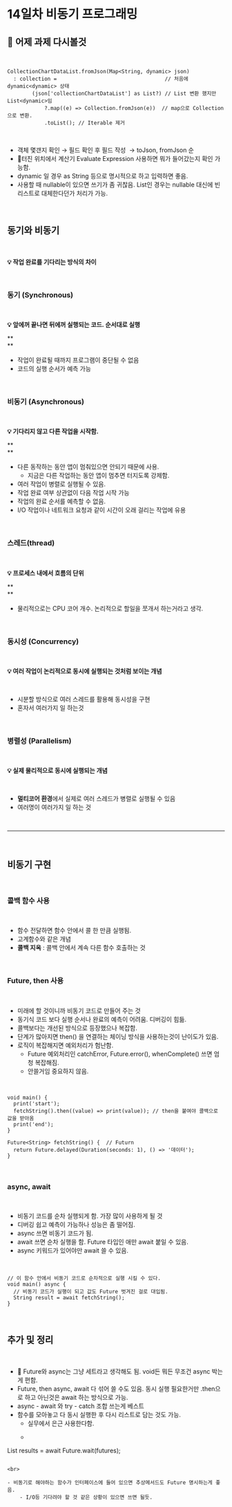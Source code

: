# 14일차 비동기 프로그래밍

## 📝 어제 과제 다시볼것

<br>

```
CollectionChartDataList.fromJson(Map<String, dynamic> json)
  : collection =                                   // 처음에 dynamic<dynamic> 상태
        (json['collectionChartDataList'] as List?) // List 변환 했지만 List<dynamic>임
            ?.map((e) => Collection.fromJson(e))  // map으로 Collection으로 변환.
            .toList(); // Iterable 제거
```

<br>

- 객체 몇갠지 확인 → 필드 확인 후 필드 작성  → toJson, fromJson 순
- 📌터진 위치에서 계산기 Evaluate Expression 사용하면 뭐가 들어갔는지 확인 가능함.
- dynamic 일 경우 as String 등으로 명시적으로 하고 입력하면 좋음.
- 사용할 때 nullable이 있으면 쓰기가 좀 귀찮음. List인 경우는 nullable 대신에 빈 리스트로 대체한다던가 처리가 가능.

<br>

## 동기와 비동기

<br>

**💡 작업 완료를 기다리는 방식의 차이**

<br>

### 동기 (Synchronous)

<br>

**💡 앞에꺼 끝나면 뒤에꺼 실행되는 코드. 순서대로 실행**

**<br>
**

- 작업이 완료될 때까지 프로그램이 중단될 수 없음
- 코드의 실행 순서가 예측 가능

<br>

### 비동기 (Asynchronous)

<br>

**💡 기다리지 않고 다른 작업을 시작함.**

**<br>
**

- 다른 동작하는 동안 앱이 멈춰있으면 안되기 때문에 사용.
    - 지금은 다른 작업하는 동안 앱이 멈추면 터지도록 강제함.
- 여러 작업이 병렬로 실행될 수 있음.
- 작업 완료 여부 상관없이 다음 작업 시작 가능
- 작업의 완료 순서를 예측할 수 없음.
- I/O 작업이나 네트워크 요청과 같이 시간이 오래 걸리는 작업에 유용

<br>

### 스레드(thread)

<br>

**💡 프로세스 내에서 흐름의 단위**

**<br>
**

- 물리적으로는 CPU 코어 개수. 논리적으로 할일을 쪼개서 하는거라고 생각.

<br>

### 동시성 (Concurrency)

<br>

**💡 여러 작업이 논리적으로 동시에 실행되는 것처럼 보이는 개념**

<br>

- 시분할 방식으로 여러 스레드를 활용해 동시성을 구현
- 혼자서 여러가지 일 하는것

<br>

### 병렬성 (Parallelism)

<br>

**💡 실제 물리적으로 동시에 실행되는 개념**

<br>

- **멀티코어 환경**에서 실제로 여러 스레드가 병렬로 실행될 수 있음
- 여러명이 여러가지 일 하는 것

<br>

* * *

<br>

## 비동기 구현

<br>

### 콜백 함수 사용

<br>

- 함수 전달하면 함수 안에서 콜 한 만큼 실행됨.
- 고계함수와 같은 개념
- **콜백 지옥** : 콜백 안에서 계속 다른 함수 호출하는 것

<br>

### Future, then 사용

<br>

- 미래에 할 것이니까 비동기 코드로 만들어 주는 것
- 동기식 코드 보다 실행 순서나 완료의 예측이 어려움. 디버깅이 힘듦.
- 콜백보다는 개선된 방식으로 등장했으나 복잡함.
- 단계가 많아지면 then() 을 연결하는 체이닝 방식을 사용하는것이 난이도가 있음.
- 로직이 복잡해지면 예외처리가 험난함.
    - Future 예외처리인 catchError, Future.error(), whenComplete() 쓰면 엄청 복잡해짐. 
    - 안쓸거임 중요하지 않음.

<br>

```
void main() {
  print('start');
  fetchString().then((value) => print(value)); // then을 붙여야 콜백으로 값을 받아옴
  print('end');
}

Future<String> fetchString() {  // Futurn
  return Future.delayed(Duration(seconds: 1), () => '데이터');
}
```

<br>

### async, await

<br>

- 비동기 코드를 순차 실행되게 함. 가장 많이 사용하게 될 것
- 디버깅 쉽고 예측이 가능하나 성능은 좀 떨어짐.
- async 쓰면 비동기 코드가 됨.
- await 쓰면 순차 실행을 함. Future 타입인 애만 await 붙일 수 있음.
- async 키워드가 있어야만 await 쓸 수 있음.

<br>

```
// 이 함수 안에서 비동기 코드로 순차적으로 실행 시킬 수 있다.
void main() async {
  // 비동기 코드가 실행이 되고 값도 Future 벗겨진 걸로 대입됨.
  String result = await fetchString();
}
```

<br>

## 추가 및 정리

<br>

- 📌 Future와 async는 그냥 세트라고 생각해도 됨. void든 뭐든 무조건 async 박는게 편함. 
- Future, then async, await 다 섞어 쓸 수도 있음. 동시 실행 필요한거만 .then으로 하고 아닌것은 await 하는 방식으로 가능.
- async - await 와 try - catch 조합 쓰는게 베스트
- 함수를 모아놓고 다 동시 실행한 후 다시 리스트로 담는 것도 가능.
    - 실무에서 은근 사용한다함.
    - ```
List<int> results = await Future.wait(futures);
```

<br>

- 비동기로 해야하는 함수가 인터페이스에 들어 있으면 추상메서드도 Future 명시하는게 좋음.
    - I/O등 기다려야 할 것 같은 상황이 있으면 쓰면 될듯.